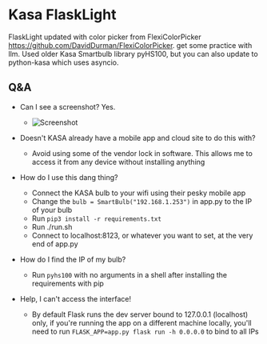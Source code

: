 # Kasa FlaskLight

FlaskLight updated with color picker from FlexiColorPicker https://github.com/DavidDurman/FlexiColorPicker. get some practice with llm.
Used older Kasa Smartbulb library pyHS100, but you can also update to python-kasa which uses asyncio.

## Q&A
- Can I see a screenshot?
    Yes. 
    - ![Screenshot](https://github.com/davidchilin/flaskLight/blob/master/lamp_control.jpg?raw=true)
- Doesn't  KASA already have a mobile app and cloud site to do this with?
	 - Avoid using some of the vendor lock in software.
     This allows me to access it from any device without installing anything

- How do I use this dang thing?
	- Connect the KASA bulb to your wifi using their pesky mobile app
	-  Change the `bulb = SmartBulb("192.168.1.253")` in app.py to the IP of your bulb
	-  Run `pip3 install -r requirements.txt`
	-  Run ./run.sh
	-  Connect to localhost:8123, or whatever you want to set, at the very end of app.py
- How do I find the IP of my bulb?
  - Run `pyhs100` with no arguments in a shell after installing the requirements with pip
- Help, I can't access the interface!
	- By default Flask runs the dev server bound to 127.0.0.1 (localhost) only, if you're running the app on a different machine locally, you'll need to run `FLASK_APP=app.py flask run -h 0.0.0.0` to bind to all IPs
